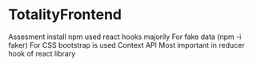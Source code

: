 # TotalityFrontend
Assesment
install npm 
used react hooks majorily 
For fake data (npm -i faker)
For CSS bootstrap is used
Context API 
Most important in reducer hook of react library
